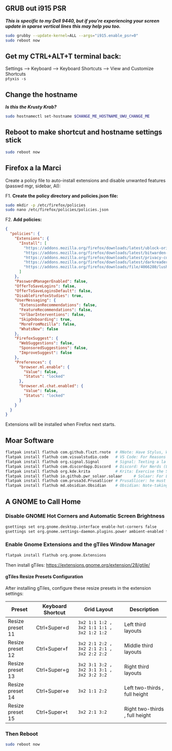## GRUB out i915 PSR
  _**This is specific to my Dell 9440, but if you're experiencing your screen update in sparse vertical lines this may help you too.**_ 
   ```bash
   sudo grubby --update-kernel=ALL --args="i915.enable_psr=0"
   sudo reboot now
   ```

## Get my CTRL+ALT+T terminal back:
   Settings --> Keyboard --> Keyboard Shortcuts --> View and Customize Shortcuts \
   `ptyxis -s`

## Change the hostname
   _**Is this the Krusty Krab?**_
   ```bash
   sudo hostnamectl set-hostname $CHANGE_ME_HOSTNAME_UWU_CHANGE_ME
   ```

## Reboot to make shortcut and hostname settings stick
  ```bash
  sudo reboot now
  ```

## Firefox a la Marci

Create a policy file to auto-install extensions and disable unwanted features (passwd mgr, sidebar, AI):

F1. **Create the policy directory and policies.json file:**
   ```bash
   sudo mkdir -p /etc/firefox/policies
   sudo nano /etc/firefox/policies/policies.json
   ```

F2. **Add policies:**
  ```json
  {
    "policies": {
      "Extensions": {
        "Install": [
          "https://addons.mozilla.org/firefox/downloads/latest/ublock-origin/latest.xpi",
          "https://addons.mozilla.org/firefox/downloads/latest/bitwarden-password-manager/latest.xpi",
          "https://addons.mozilla.org/firefox/downloads/latest/privacy-com/latest.xpi",
          "https://addons.mozilla.org/firefox/downloads/latest/darkreader/latest.xpi",
          "https://addons.mozilla.org/firefox/downloads/file/4066280/lush_bold-2.1.xpi"
        ]
      },
      "PasswordManagerEnabled": false,
      "OfferToSaveLogins": false,
      "OfferToSaveLoginsDefault": false,
      "DisableFirefoxStudies": true,
      "UserMessaging": {
        "ExtensionRecommendations": false,
        "FeatureRecommendations": false,
        "UrlbarInterventions": false,
        "SkipOnboarding": true,
        "MoreFromMozilla": false,
        "WhatsNew": false
      },
      "FirefoxSuggest": {
        "WebSuggestions": false,
        "SponsoredSuggestions": false,
        "ImproveSuggest": false
      },
      "Preferences": {
        "browser.ml.enable": {
          "Value": false,
          "Status": "locked"
        },
        "browser.ml.chat.enabled": {
          "Value": false,
          "Status": "locked"
        }
      }
    }
  }
  ```

Extensions will be installed when Firefox next starts.

## Moar Software

  ```bash
  flatpak install flathub com.github.flxzt.rnote  # RNote: Have Stylus, Will Draw
  flatpak install flathub com.visualstudio.code   # VS Code: For Reasons
  flatpak install flathub org.signal.Signal       # Signal: Texting a la Hegseth
  flatpak install flathub com.discordapp.Discord  # Discord: For Nerds (Like Me)
  flatpak install flathub org.kde.krita           # Krita: Exercise the Stylus
  flatpak install flathub io.github.pwr_solaar.solaar     # Solaar: For Logitech Unifying & Bolt
  flatpak install flathub com.prusa3d.PrusaSlicer # PrusaSlicer: he must slice
  flatpak install flathub md.obsidian.Obsidian    # Obsidian: Note-taking

  ```
## A GNOME to Call Home
### Disable GNOME Hot Corners and Automatic Screen Brightness
  ```bash
  gsettings set org.gnome.desktop.interface enable-hot-corners false
  gsettings set org.gnome.settings-daemon.plugins.power ambient-enabled false
  ```
### Enable Gnome Extensions and the gTiles Window Manager
  ```bash
  flatpak install flathub org.gnome.Extensions
  ```
  Then install gTiles: https://extensions.gnome.org/extension/28/gtile/

  #### gTiles Resize Presets Configuration
  After installing gTiles, configure these resize presets in the extension settings:

  | Preset | Keyboard Shortcut | Grid Layout | Description |
  |--------|------------------|-------------|-------------|
  | Resize preset 11 | Ctrl+Super+d | `3x2 1:1 1:2 , 3x2 1:1 1:1 , 3x2 1:2 1:2` | Left third layouts |
  | Resize preset 12 | Ctrl+Super+f | `3x2 2:1 2:2 , 3x2 2:1 2:1 , 3x2 2:2 2:2` | Middle third layouts |
  | Resize preset 13 | Ctrl+Super+g | `3x2 3:1 3:2 , 3x2 3:1 3:1 , 3x2 3:2 3:2` | Right third layouts |
  | Resize preset 14 | Ctrl+Super+e | `3x2 1:1 2:2` | Left two-thirds , full height |
  | Resize preset 15 | Ctrl+Super+t | `3x2 2:1 3:2` | Right two-thirds , full height |

### Then Reboot
  ```bash
  sudo reboot now
  ```
